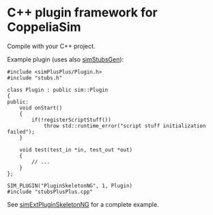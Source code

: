 # C++ plugin framework for CoppeliaSim

Compile with your C++ project.

Example plugin (uses also [simStubsGen](https://github.com/CoppeliaRobotics/libPlugin/simStubsGen)):

```
#include <simPlusPlus/Plugin.h>
#include "stubs.h"

class Plugin : public sim::Plugin
{
public:
    void onStart()
    {
        if(!registerScriptStuff())
            throw std::runtime_error("script stuff initialization failed");
    }

    void test(test_in *in, test_out *out)
    {
        // ...
    }
};

SIM_PLUGIN("PluginSkeletonNG", 1, Plugin)
#include "stubsPlusPlus.cpp"
```

See [simExtPluginSkeletonNG](https://github.com/CoppeliaRobotics/simExtPluginSkeletonNG) for a complete example.
